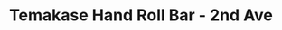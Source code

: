 ---
layout: place
title: "Temakase Hand Roll Bar - 2nd Ave"
permalink: /new-york/new-york/temakase-hand-roll-bar-2nd-ave.html
stateAbbr: NY
stateName: New York
cityName: New York
seo:
  name: "Temakase Hand Roll Bar - 2nd Ave"
  type: Restaurant
  links: null
description: "Temakase Hand Roll Bar - 2nd Ave serves delicious sushi in New York, New York. Try fresh Japanese dishes for a great dining experience. "
place_id: ChIJbxGBQJxZwokRyKepqIke4x8
photos:
  - name: >-
      places/ChIJbxGBQJxZwokRyKepqIke4x8/photos/AeeoHcIHBE0VLfbM86Gdiiwrx8PQQnCsY8k5Q2Takxgz9SbEh7rr5pH5l0LACBsM56qgcId436xZLuXvw8vH4wYpd4SNr48CVNFqd1DG11j0e0juMkXg72jvgOJZRPopD0Q6mOV58o6iu36GZ0Kyz6WASThc3oDIHYrTrx2ZYgWMhBw_yI4vGvCtq-Po2RcMfu00j6OWJ_nuAuEOSZ5n1dBY2RVVMMCzrRTImXF3OYV_35g7U8TwPh11QjUeANWblo4XDoC5gYvUHZa_ZB_7klbzSN17Xuj3EbENzjUtve9YHGZmzA
    widthPx: 1280
    heightPx: 853
    authorAttributions:
      - displayName: Temakase Hand Roll Bar - 2nd Ave
        uri: https://maps.google.com/maps/contrib/109265299265279811782
        photoUri: >-
          https://lh3.googleusercontent.com/a-/ALV-UjXp523t8sV64wsd44EcSs5LC4vjSxAAPxxzAMVfbzN8NWKPdYXR=s100-p-k-no-mo
    flagContentUri: >-
      https://www.google.com/local/imagery/report/?cb_client=maps_api_places.places_api&image_key=!1e10!2sAF1QipMqTUpebMvbfdJh4qrkvFHeXDNaq4sfvGzU22B2&hl=en-US
    googleMapsUri: >-
      https://www.google.com/maps/place//data=!3m4!1e2!3m2!1sAF1QipMqTUpebMvbfdJh4qrkvFHeXDNaq4sfvGzU22B2!2e10!4m2!3m1!1s0x89c2599c4081116f:0x1fe31e89a8a9a7c8
  - name: >-
      places/ChIJbxGBQJxZwokRyKepqIke4x8/photos/AeeoHcJtbvE5vyLxPvlRttCtS05kMVn35dZHjIibxcjg5j-O4viaXQW_vrKIveXYPj8lNJV9JU0siKhpCJEMJahAbEmAvFcnGG4phGuUv_xs6WCNwV-QDcNkK45YfTC-UogmKO6bQ_9fEtlcZu60dOw1EP2iNAJq9VTiLQMUyLSeDIXsY5d06Qc09DgL1RxuOmoivfw0QGOVzPU362VRckk7JiVxeA_zZdnb3B31TXc5LKNd0ixW55fR74lOLBBYtOczPC--DuHLkUwnsK4_muIlcv9_ic1dCBJJqoGeCQKOS8XEjA
    widthPx: 2222
    heightPx: 1478
    authorAttributions:
      - displayName: Temakase Hand Roll Bar - 2nd Ave
        uri: https://maps.google.com/maps/contrib/109265299265279811782
        photoUri: >-
          https://lh3.googleusercontent.com/a-/ALV-UjXp523t8sV64wsd44EcSs5LC4vjSxAAPxxzAMVfbzN8NWKPdYXR=s100-p-k-no-mo
    flagContentUri: >-
      https://www.google.com/local/imagery/report/?cb_client=maps_api_places.places_api&image_key=!1e10!2sAF1QipMIqNtm82n-2bDe0l_O7CxZzJ-JXI3fhZSTE0On&hl=en-US
    googleMapsUri: >-
      https://www.google.com/maps/place//data=!3m4!1e2!3m2!1sAF1QipMIqNtm82n-2bDe0l_O7CxZzJ-JXI3fhZSTE0On!2e10!4m2!3m1!1s0x89c2599c4081116f:0x1fe31e89a8a9a7c8
  - name: >-
      places/ChIJbxGBQJxZwokRyKepqIke4x8/photos/AeeoHcK6uxy_EiGq-sXV2AO_FII_BEuDL-M84dFtEjqFhEacubAeK7aMXEImASusxMWqQT3NoApmS9tXCJzXhBbpTc6ILsstqucjfe52JQef-ZZHpLi8Gn9Kngj74V-PrUvq_OT1NO9yOXjgidWqnfqMbjdL3Iq8jGMv3LLC7tLuqg3Ny-yLE0AlsFcV5w5nad79cQcTTgQCqdg48cBR3vIBM38DET1KStRla6BKk7Qjivo9VIC579ctDQLx0FEBeY2KAtYElB64lcdIjHbNwAeurEEPcAnmaUvXDHZfI_j2YeWQM9uQ1xr92CeISFvbtTasMvCv6dHb6PLEKnfp_1_RfgY4qfneN3AqcQJ1-iojiGKHIPQOZzYj6exGN917d84iGnC-GBacU_I7VCRMKfx168_9Ql6e9E71VssjkDQDjcbZ8yCJ
    widthPx: 4032
    heightPx: 3024
    authorAttributions:
      - displayName: Shannen Yang
        uri: https://maps.google.com/maps/contrib/102628804003769866424
        photoUri: >-
          https://lh3.googleusercontent.com/a-/ALV-UjUzJoNXSYvjPp2poV1fDHwifCHV0Hp9imq61sX_xIGf5GCxze06-g=s100-p-k-no-mo
    flagContentUri: >-
      https://www.google.com/local/imagery/report/?cb_client=maps_api_places.places_api&image_key=!1e10!2sCIHM0ogKEICAgICz4bSzggE&hl=en-US
    googleMapsUri: >-
      https://www.google.com/maps/place//data=!3m4!1e2!3m2!1sCIHM0ogKEICAgICz4bSzggE!2e10!4m2!3m1!1s0x89c2599c4081116f:0x1fe31e89a8a9a7c8
  - name: >-
      places/ChIJbxGBQJxZwokRyKepqIke4x8/photos/AeeoHcLjo89y9Ej41f25H1upH6jguWAK4iG1H_DzrvBmJVD73ZsoOt4ykc-GTnOoRmlGQ7tYzRuSnR4z3crtrrPRk9gNOCJIhnlJgdvqLPYDs6ZxthNe3sF7rkXhvl-Ycm0AuxOoIhkFc2H94JoiZDxOwZa2or8ZMGKAUSPMII2qH4KR5QBVAIw_pvLxeesdMbzQna6l6YQdfVc-XjkumAH0SAVTGvnrCwCiEN9l9q5nlo-3NI__jU4crolR_EtCPwYOYkDyivplJQ8695ruZM8oJd-d8CcgmmnrHWPoA-72UKD_Ag
    widthPx: 1280
    heightPx: 854
    authorAttributions:
      - displayName: Temakase Hand Roll Bar - 2nd Ave
        uri: https://maps.google.com/maps/contrib/109265299265279811782
        photoUri: >-
          https://lh3.googleusercontent.com/a-/ALV-UjXp523t8sV64wsd44EcSs5LC4vjSxAAPxxzAMVfbzN8NWKPdYXR=s100-p-k-no-mo
    flagContentUri: >-
      https://www.google.com/local/imagery/report/?cb_client=maps_api_places.places_api&image_key=!1e10!2sAF1QipP-lg1UAZc04oqmqzcE9KXLR3_4oB8dmIp1URxJ&hl=en-US
    googleMapsUri: >-
      https://www.google.com/maps/place//data=!3m4!1e2!3m2!1sAF1QipP-lg1UAZc04oqmqzcE9KXLR3_4oB8dmIp1URxJ!2e10!4m2!3m1!1s0x89c2599c4081116f:0x1fe31e89a8a9a7c8
  - name: >-
      places/ChIJbxGBQJxZwokRyKepqIke4x8/photos/AeeoHcIP5ozayIO1zxXjIFGrfw93vLMFrvJ-BIIppVMixv9865NF_ysX0VVCG1eyC6SLTG5UtPwk_1HmPQryoKzIUz-iZ9IQUjZCU2mWC0fxGVS15K11dC3hhxYJNNZQ3fIad-VCbnUR2pq8KByhlfIxTtHRWJZnU1Q7ZGMdnez-anSsjqbYbdpcvmXw1a2rhXje73dT4q3qrFNjI_G1I7TD1pVpWRMtNlSLScm3wb55aSrDU0U4J2km9aD8m9ReVMV_H8zl1HG9epBj1rqNs_8rUj1cO8i7ER7bFkhHz_h83WGOhQ
    widthPx: 2190
    heightPx: 1470
    authorAttributions:
      - displayName: Temakase Hand Roll Bar - 2nd Ave
        uri: https://maps.google.com/maps/contrib/109265299265279811782
        photoUri: >-
          https://lh3.googleusercontent.com/a-/ALV-UjXp523t8sV64wsd44EcSs5LC4vjSxAAPxxzAMVfbzN8NWKPdYXR=s100-p-k-no-mo
    flagContentUri: >-
      https://www.google.com/local/imagery/report/?cb_client=maps_api_places.places_api&image_key=!1e10!2sAF1QipOTS9lO-057H4KzTWkWnJ-dy9bZha2Yf1U_98nF&hl=en-US
    googleMapsUri: >-
      https://www.google.com/maps/place//data=!3m4!1e2!3m2!1sAF1QipOTS9lO-057H4KzTWkWnJ-dy9bZha2Yf1U_98nF!2e10!4m2!3m1!1s0x89c2599c4081116f:0x1fe31e89a8a9a7c8
  - name: >-
      places/ChIJbxGBQJxZwokRyKepqIke4x8/photos/AeeoHcL-1O1403MldoBk496irkQJvZTf7MWu56A-Ngnam8Da7OuZhJ_vPv7OlAIan838hOLCDoN0Z_3zkKk8YCkNzB_ad6-eXD6RR1fkkPttMFiZV7KJYAh5D-hfHQBUL704M8SHsRIB0wOdTdGHjB2qgfkSJiGIMJd7zWeGgBEtI6kBDwunx7-vQkRtkFNeSurPuRDMe8jCuWX9SuJ_3i1c1zdlaEJyXwj17NN0X1jUkoEIA1Zck99ejMGO44VIkFotJIqFu4VBql5oiPDgi2DR46VqbOPrf2sT-BDJWcZ9AVnS7ZizzFK_kmLTVSOgMtEOWNYalVqB4q-vJa6f0U7ywzqW2bII1sQRapuGkxjJ7uDIiaAu4ZCKE8T30dzhNjLs5ibTnEAQe3b17E7IPG0DioU7TTOQWv7l-rNogPhRO-KQq18
    widthPx: 3674
    heightPx: 2861
    authorAttributions:
      - displayName: Stephanie Li
        uri: https://maps.google.com/maps/contrib/105426239718885168041
        photoUri: >-
          https://lh3.googleusercontent.com/a/ACg8ocKKo5M0H7ChSWvqNoNeH5PJob3gwuYcNn4ymcGJKK6UfXs0FA=s100-p-k-no-mo
    flagContentUri: >-
      https://www.google.com/local/imagery/report/?cb_client=maps_api_places.places_api&image_key=!1e10!2sCIHM0ogKEICAgICl_t3j4wE&hl=en-US
    googleMapsUri: >-
      https://www.google.com/maps/place//data=!3m4!1e2!3m2!1sCIHM0ogKEICAgICl_t3j4wE!2e10!4m2!3m1!1s0x89c2599c4081116f:0x1fe31e89a8a9a7c8
  - name: >-
      places/ChIJbxGBQJxZwokRyKepqIke4x8/photos/AeeoHcL5Dv66ic2odKzVtSE_OnxF8SZH_4J9r2JtNLpBZaUXFseD1tHycWgtQrlto05CxzvkXjo39nOUBMLeM6s7NuerO17Fnc4Vt5ff4mZXxNIwGVDw-vZaoaL03j5n0lN8CRgjTCyCJOGkL_96-aAwBcNIqy0dri31XkuMtWRw2HigsXFQweq_05fQ0rO76j1DtchxG-gpBtGGIELWE8j4pcO8Pc7fusfZoYotklby3PvtDu-h6hrH0sQpJzoNQ0iUjzO5FZCYHnwuo_a8khFcxBe8yRltLdPOQ3EkdnVQPmqjaavAXCVqw4cMWGq1IBTa-ReSH84-FAyYB0X9Hi99iey4-zfyZWhmOvVSFJnkzrm6fskQpWOd8kEPZ1hiV-D4tLmXkHmL1TFc6ib13DVnl_zEfmocjkSmRraW816_vOo
    widthPx: 3024
    heightPx: 4032
    authorAttributions:
      - displayName: Mannet Dhaliwal
        uri: https://maps.google.com/maps/contrib/104650513891466802584
        photoUri: >-
          https://lh3.googleusercontent.com/a/ACg8ocILNjmGdoUZZGeAUmiJo0MLhxD2z-2U3JfXALZ2N7KZ0bqRA5ns=s100-p-k-no-mo
    flagContentUri: >-
      https://www.google.com/local/imagery/report/?cb_client=maps_api_places.places_api&image_key=!1e10!2sCIHM0ogKEICAgICr1v6Wdw&hl=en-US
    googleMapsUri: >-
      https://www.google.com/maps/place//data=!3m4!1e2!3m2!1sCIHM0ogKEICAgICr1v6Wdw!2e10!4m2!3m1!1s0x89c2599c4081116f:0x1fe31e89a8a9a7c8
  - name: >-
      places/ChIJbxGBQJxZwokRyKepqIke4x8/photos/AeeoHcLM1czjb9fDT17YFf0YsFiPKp5XyCimtCkCsKCK2F_7mAZMpVTKhoIn-Km6ZfqP54424rcxohU5JgTodX3XFQEfDYWxjOsEf9BkSd4NdCU9s6F7GxAPIwYjX-9yk2P39UpAR8OlKxRtAv3YjjTnWGCp2vbTbwsx0PK6yxI1AEUZzFf7_qrbN3nLNqOcjFuQoGChZfn2l9yYC-Oy3RR88CxDGLXdlBwbcHFHMqdytEfdQX0zOM5EPbVWfIU7hit5_Kno-iW1rtvn21zwny9kZvaLScy2Q_3Dij3W3nopRHrWMGpJ55S34uYajhub3ie4Taish7miMqA6jCoARk2O8shQ5hmG070HkaKtXMO_U3zDZuv85BQejc5laz5ojBI5p7b_ueboHtXlUxyAzp-pahPi7atIUopG5vtCU7dzBaEsjSQ
    widthPx: 3018
    heightPx: 2114
    authorAttributions:
      - displayName: Michael Shaoul
        uri: https://maps.google.com/maps/contrib/107697005281436360813
        photoUri: >-
          https://lh3.googleusercontent.com/a/ACg8ocJs0Qyk8iy5fKfd7GuwE0zsre3DU7lGSisUvyEbVIdmCodE8A=s100-p-k-no-mo
    flagContentUri: >-
      https://www.google.com/local/imagery/report/?cb_client=maps_api_places.places_api&image_key=!1e10!2sCIHM0ogKEICAgIC3tYScngE&hl=en-US
    googleMapsUri: >-
      https://www.google.com/maps/place//data=!3m4!1e2!3m2!1sCIHM0ogKEICAgIC3tYScngE!2e10!4m2!3m1!1s0x89c2599c4081116f:0x1fe31e89a8a9a7c8
  - name: >-
      places/ChIJbxGBQJxZwokRyKepqIke4x8/photos/AeeoHcLLsuzEelJzyk-0GHD2uaplwbu7fkocTtxFgQ5bqzAMPaxA2wxn0E98WhYvtLjdJaMQuQr2NU5xf3_p5bbmz2B704OffeOkp_vb91WzkCYE8JYImSQ03KW0eaVyVfgrGScflrQHMaIeT7OqwNjgaDOoRFq_TNIcQ8mrFtzuf0LNQ7GmD47xIb6vDDLL7rhABnBVTVQ5zJ34OUasLAxeCS4dsiJdb8aQrNWn7f35OxVoIXdbd2kM5LfCgSbOQ8YWoHbu3tIU2LNKdZd4AuHa9hGGroYIRJkQLRIfOTIQ-2cryXU9yT35lPfddacQ16D0Y-6vECYCksjs-lldG_Qtsc1dr-Wz9UdFC9PseursdIiWA27gDetrPz1cguv4WR4UOMZqkYL-SbTLkL2Ui67fdE0y5qK23IjvPs_4fzFHacyxPA
    widthPx: 3024
    heightPx: 4032
    authorAttributions:
      - displayName: Canh Tran
        uri: https://maps.google.com/maps/contrib/118177126351008933286
        photoUri: >-
          https://lh3.googleusercontent.com/a-/ALV-UjWqNv8SbJ7Qy1JR_Zcvi0zD_D0Pt7Q7OucN37mnKXd6brysTIupWw=s100-p-k-no-mo
    flagContentUri: >-
      https://www.google.com/local/imagery/report/?cb_client=maps_api_places.places_api&image_key=!1e10!2sCIHM0ogKEICAgIDego3IYg&hl=en-US
    googleMapsUri: >-
      https://www.google.com/maps/place//data=!3m4!1e2!3m2!1sCIHM0ogKEICAgIDego3IYg!2e10!4m2!3m1!1s0x89c2599c4081116f:0x1fe31e89a8a9a7c8
  - name: >-
      places/ChIJbxGBQJxZwokRyKepqIke4x8/photos/AeeoHcKlvS_OsVXTuPHfcDuymXEdebU9i48CaKCSb19bYP1YFocNpL8MkC8o1z8Gyt8_s59dhm1IWfMFKDfty2zWm29c3l9i_ru4eEoWFNqLS0cSiPBJQd5s8Ix5r6KenggFwhj4EnvgCOn0FEsnGRS9eVpIAhF_v7nn8FaDxUZ372gda_MAHWEReYcP-7JdrdMPaUtan1JdpIbmQNqxkOlj8XyjnPbaWY4tDw8shWeboiQ8xp8Rt8rzuGby8KaNMDoTDfjA8kytcxvcTEkgvKj9INo6Gm6z2zRL_rrE-IqqWkWvew
    widthPx: 1440
    heightPx: 1800
    authorAttributions:
      - displayName: Temakase Hand Roll Bar - 2nd Ave
        uri: https://maps.google.com/maps/contrib/109265299265279811782
        photoUri: >-
          https://lh3.googleusercontent.com/a-/ALV-UjXp523t8sV64wsd44EcSs5LC4vjSxAAPxxzAMVfbzN8NWKPdYXR=s100-p-k-no-mo
    flagContentUri: >-
      https://www.google.com/local/imagery/report/?cb_client=maps_api_places.places_api&image_key=!1e10!2sAF1QipMXXnDhzObQvCBN7b5j3du_SDimj77VBk6fVFm_&hl=en-US
    googleMapsUri: >-
      https://www.google.com/maps/place//data=!3m4!1e2!3m2!1sAF1QipMXXnDhzObQvCBN7b5j3du_SDimj77VBk6fVFm_!2e10!4m2!3m1!1s0x89c2599c4081116f:0x1fe31e89a8a9a7c8
address: 157 2nd Ave, New York, NY 10003, USA
street: 157 2nd Ave
city: New York
state: NY
zip: '10003'
country: USA
neighborhood: null
latitude: '40.729741'
longitude: '-73.987211'
accessibility_options:
  wheelchairAccessibleParking: false
  wheelchairAccessibleRestroom: true
business_status: OPERATIONAL
name: Temakase Hand Roll Bar - 2nd Ave
google_maps_links:
  directionsUri: >-
    https://www.google.com/maps/dir//''/data=!4m7!4m6!1m1!4e2!1m2!1m1!1s0x89c2599c4081116f:0x1fe31e89a8a9a7c8!3e0
  placeUri: https://maps.google.com/?cid=2297713811478128584
  writeAReviewUri: >-
    https://www.google.com/maps/place//data=!4m3!3m2!1s0x89c2599c4081116f:0x1fe31e89a8a9a7c8!12e1
  reviewsUri: >-
    https://www.google.com/maps/place//data=!4m4!3m3!1s0x89c2599c4081116f:0x1fe31e89a8a9a7c8!9m1!1b1
  photosUri: >-
    https://www.google.com/maps/place//data=!4m3!3m2!1s0x89c2599c4081116f:0x1fe31e89a8a9a7c8!10e5
primary_type: Sushi Restaurant
opening_hours:
  regular: null
  current: null
secondary_opening_hours:
  regular:
    weekdayDescriptions: null
    type: null
  current:
    weekdayDescriptions: null
    type: null
phone: null
price_level: null
price_range: null
rating: null
rating_count: 0
website: null
reviews: null
parking_options: null
payment_options: null
allow_dogs: null
curbside_pickup: null
delivery: null
dine_in: null
good_for_children: null
good_for_groups: null
good_for_sports: null
live_music: null
menu_for_children: null
outdoor_seating: null
reservable: null
restroom: null
serves_beer: null
serves_breakfast: null
serves_brunch: null
serves_cocktails: null
serves_coffee: null
serves_dinner: null
serves_dessert: null
serves_lunch: null
serves_vegetarian_food: null
serves_wine: null
takeout: null
update_category: essentials
summary: null

---